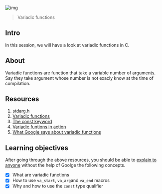 ![img](https://assets.imaginablefutures.com/media/images/ALX_Logo.max-200x150.png)
> Variadic functions 

## Intro
In this session, we will have a look at variadic functions in C.

## About 
Variadic functions are function that take a variable number of arguments. Say they take argument whose number is not exacly know at the time of compilation. 


## Resources 

1. [stdarg.h](https://en.wikipedia.org/wiki/Stdarg.h)
2. [Variadic functions](https://www.gnu.org/software/libc/manual/html_node/Variadic-Functions.html)
3. [The const keyword](https://www.youtube.com/watch?v=1W4oyuOdXv8)
4. [Variadic funtions in action](https://www.geeksforgeeks.org/variadic-functions-in-c/)
5. [What Google says about variadic functions](https://www.google.com/search?q=variadic+functions+in+c)

## Learning objectives 
After going through the above resources, you should be able to [explain to anyone](https://fs.blog/feynman-learning-technique/) without the help of Goolge the following concepts.


* [X] What are variadic functions
* [X] How to use <code>va_start</code>, <code>va_arg</code>and <code>va_end</code> macros
* [X] Why and how to use the <code>const</code> type qualifier
